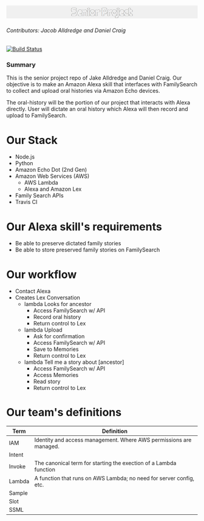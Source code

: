 ![Project Logo](header.png)
###### Contributors: Jacob Alldredge and Daniel Craig

[![Build Status](https://travis-ci.com/AlldredgeCraigSeniorProjectTeam/oral-history.svg?branch=master)](https://travis-ci.com/AlldredgeCraigSeniorProjectTeam/oral-history)

### Summary
This is the senior project repo of Jake Alldredge and Daniel Craig. Our objective is to make an Amazon Alexa skill that interfaces with FamilySearch to collect and upload oral histories via Amazon Echo devices.

The oral-history will be the portion of our project that interacts with Alexa directly. User will dictate an oral history which Alexa
will then record and upload to FamilySearch.

# Our Stack
 - Node.js
 - Python
 - Amazon Echo Dot (2nd Gen)
 - Amazon Web Services (AWS)
   - AWS Lambda
   - Alexa and Amazon Lex
 - Family Search APIs
 - Travis CI

# Our Alexa skill's requirements
 - Be able to preserve dictated family stories
 - Be able to store preserved family stories on FamilySearch 

# Our workflow
 - Contact Alexa
 - Creates Lex Conversation
   - lambda Looks for ancestor
     - Access FamilySearch w/ API
     - Record oral history
     - Return control to Lex
   - lambda Upload
     - Ask for confirmation
     - Access FamilySearch w/ API
     - Save to Memories
     - Return control to Lex
   - lambda Tell me a story about [ancestor]
     - Access FamilySearch w/ API
     - Access Memories
     - Read story
     - Return control to Lex

# Our team's definitions
| Term       | Definition |
|------------|------------|
| IAM        | Identity and access management.  Where AWS permissions are managed.  |
| Intent     |            |
| Invoke     | The canonical term for starting the exection of a Lambda function    |
| Lambda     | A function that runs on AWS Lambda; no need for server config, etc.  |
| Sample     |            |
| Slot       |            |
| SSML       |            |
